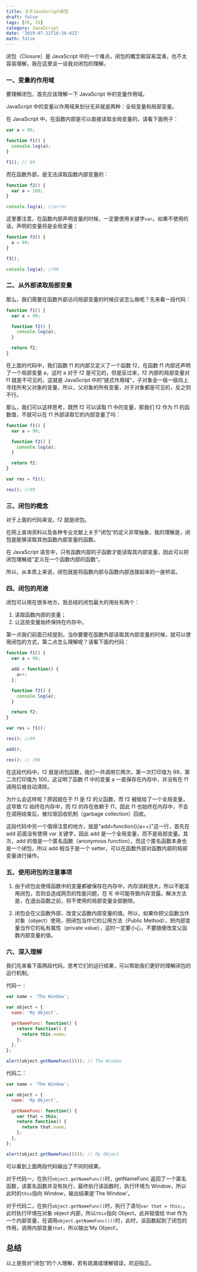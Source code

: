 ```yaml
---
title: 关于JavaScript闭包
draft: false
tags: [FE, JS]
category: JavaScript
date: '2019-07-22T18:36:42Z'
math: false
---
```


闭包（Closure）是 JavaScript 中的一个难点，闭包的概念极容易混淆，也不太容易理解，我在这里谈一谈我对闭包的理解。

### 一、变量的作用域

要理解闭包，首先应该理解一下 JavaScript 中的变量作用域。

JavaScript 中的变量以作用域来划分无非就是两种：全局变量和局部变量。

在 JavaScript 中，在函数内部是可以直接读取全局变量的，请看下面例子：

```js
var a = 99;

function f1() {
  console.log(a);
}

f1(); // 99
```

而在函数外部，是无法读取函数内部变量的：

```js
function f2() {
  var a = 100;
}

console.log(a); //error
```

这里要注意，在函数内部声明变量的时候，一定要使用关键字`var`。如果不使用的话，声明的变量将是全局变量：

```js
function f3() {
  a = 99;
}

f3();

console.log(a); //99
```

### 二、从外部读取局部变量

那么，我们需要在函数外部访问局部变量的时候应该怎么做呢？先来看一段代码：

```js
function f1() {
  var a = 99;

  function f2() {
    console.log(a);
  }

  return f2;
}
```

在上面的代码中，我们函数 f1 的内部又定义了一个函数 f2，在函数 f1 内部还声明了一个局部变量 a，这时 a 对于 f2 是可见的，但是反过来，f2 内部的局部变量对 f1 就是不可见的，这就是 JavaScript 中的”链式作用域“，子对象会一级一级向上寻找所有父对象的变量，所以，父对象的所有变量，对子对象都是可见的，反之则不行。

那么，我们可以这样思考，既然 f2 可以读取 f1 中的变量，那我们 f2 作为 f1 的函数值，不就可以在 f1 外部读取它的内部变量了吗：

```js
function f1() {
  var a = 99;

  function f2() {
    console.log(a);
  }

  return f2;
}

var res = f1();

res(); //99
```

### 三、闭包的概念

对于上面的代码来说，f2 就是闭包。

在网上查询资料以及各种专业文献上关于”闭包“的定义非常抽象，我的理解是，闭包是能够读取其他函数内部变量的函数。

在 JavaScript 语言中，只有函数内部的子函数才能读取其内部变量，因此可以把闭包理解成”定义在一个函数内部的函数“。

所以，从本质上来说，闭包就是将函数内部与函数内部连接起来的一座桥梁。

### 四、闭包的用途

闭包可以用在很多地方，我总结的闭包最大的用处有两个：

1. 读取函数内部的变量；
2. 让这些变量始终保持在内存中。

第一点我们前面已经提到，当你要要在函数外部读取其内部变量的时候，就可以使用闭包的方式，第二点怎么理解呢？请看下面的代码：

```js
function f1() {
  var a = 99;

  add = function() {
    a++;
  };

  function f2() {
    console.log(a);
  }

  return f2;
}

var res = f1();

res(); //99

add();

res(); // 100
```

在这段代码中，f2 就是闭包函数，我们一共调用它两次，第一次打印值为 99，第二次打印值为 100，这证明了函数 f1 中的变量 a 一直保存在内存中，并没有在 f1 调用后被自动清除。

为什么会这样呢？原因就在于 f1 是 f2 的父函数，而 f2 被赋给了一个全局变量，这导致 f2 始终在内存中，而 f2 的存在依赖于 f1，因此 f1 也始终在内存中，不会在调用结束后，被垃圾回收机制（garbage collection）回收。

这段代码中另一个值得注意的地方，就是"add=function(){a++}"这一行，首先在 add 前面没有使用 var 关键字，因此 add 是一个全局变量，而不是局部变量。其次，add 的值是一个匿名函数（anonymous function），而这个匿名函数本身也是一个闭包，所以 add 相当于是一个 setter，可以在函数外部对函数内部的局部变量进行操作。

### 五、使用闭包的注意事项

1. 由于闭包会使得函数中的变量都被保存在内存中，内存消耗很大，所以不能滥用闭包，否则会造成网页的性能问题，在 IE 中可能导致内存泄露。解决方法是，在退出函数之前，将不使用的局部变量全部删除。

2. 闭包会在父函数外部，改变父函数内部变量的值。所以，如果你把父函数当作对象（object）使用，把闭包当作它的公用方法（Public Method），把内部变量当作它的私有属性（private value），这时一定要小心，不要随便改变父函数内部变量的值。

### 六、深入理解

我们先来看下面两段代码，思考它们的运行结果，可以帮助我们更好的理解闭包的运行机制。

代码一：

```js
var name = 'The Window';

var object = {
  name: 'My Object',

  getNameFunc: function() {
    return function() {
      return this.name;
    };
  },
};

alert(object.getNameFunc()()); // The Window
```

代码二：

```js
var name = 'The Window';

var object = {
  name: 'My Object',

  getNameFunc: function() {
    var that = this;
    return function() {
      return that.name;
    };
  },
};

alert(object.getNameFunc()()); // My Object
```

可以看到上面两段代码输出了不同的结果。

对于代码一，在执行`object.getNameFunc()`时，getNameFunc 返回了一个匿名函数，该匿名函数并没有执行，最终执行该函数时，执行环境为 Window，所以此时的`this`指向 Window，输出结果是'The Window'。

对于代码二，在执行`object.getNameFunc()`时，执行了语句`var that = this;`，此时执行环境在对象 object 内部，所以`this`指向 Object，此并赋值给 that 作为一个内部变量，在调用`object.getNameFunc()()`时，此时，该函数起到了闭包的作用，调用内部变量`that`，所以输出’My Object‘。

## 总结

以上是我对”闭包“的个人理解，若有疏漏或理解错误，欢迎指正。
